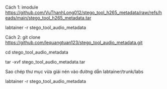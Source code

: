 Cách 1:
imodule https://github.com/VuThanhLong012/stego_tool_h265_metadata/raw/refs/heads/main/stego_tool_h265_metadata.tar

labtainer -r stego_tool_audio_metadata

Cách 2:
git clone https://github.com/lequangtuan123/stego_tool_audio_metadata.git

cd stego_tool_audio_metadata

tar -xvf stego_tool_audio_metadata.tar

Sao chép thư mục vừa giải nén vào đường dẫn labtainer/trunk/labs

labtainer -r stego_tool_audio_metadata
